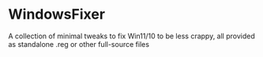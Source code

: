 # WindowsFixer
A collection of minimal tweaks to fix Win11/10 to be less crappy, all provided as standalone .reg or other full-source files
